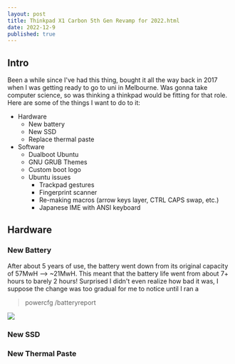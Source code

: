 ```yaml
---
layout: post
title: Thinkpad X1 Carbon 5th Gen Revamp for 2022.html
date: 2022-12-9
published: true
---
```

## Intro

Been a while since I've had this thing, bought it all the way back in 2017 when I was getting ready to go to uni in Melbourne.
Was gonna take computer science, so was thinking a thinkpad would be fitting for that role.
Here are some of the things I want to do to it:

- Hardware
  - New battery
  - New SSD
  - Replace thermal paste
- Software
  - Dualboot Ubuntu
  - GNU GRUB Themes
  - Custom boot logo
  - Ubuntu issues
      - Trackpad gestures
      - Fingerprint scanner
      - Re-making macros (arrow keys layer, CTRL CAPS swap, etc.)
      - Japanese IME with ANSI keyboard


## Hardware
### New Battery
After about 5 years of use, the battery went down from its original capacity of 57MwH --> ~21MwH.
This meant that the battery life went from about 7+ hours to barely 2 hours! Surprised I didn't even realize how bad it was, I suppose the change was too gradual for me to notice until I ran a 
> powercfg /batteryreport

![]({{site.baseurl}}/https://i.imgur.com/V0m0Pr7.png)
### New SSD

### New Thermal Paste





